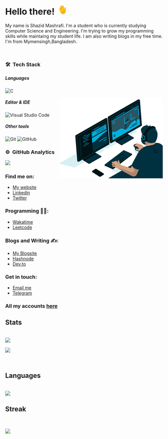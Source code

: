 # Hello there! <img src="https://raw.githubusercontent.com/ShazidMashrafi/ShazidMashrafi/main/waving-hand.gif" width="30px" height="30px" />

My name is Shazid Mashrafi. I'm a student who is currently studying Computer Science and Engineering. I'm trying to grow my programming skills while maintaing my student life. I am also writing blogs in my free time. I'm from Mymensingh,Bangladesh.
<p align="center"> <img src="https://komarev.com/ghpvc/?username=ShazidMashrafi" alt="" /> </p>


###  🛠 &nbsp;Tech Stack

##### Languages
![C](https://img.shields.io/badge/-C-333333?style=flat&logo=C)

<img alt="Coding" src="https://raw.githubusercontent.com/ShazidMashrafi/ShazidMashrafi/main/Assets/coding.gif" align="right"/>

##### Editor & IDE
![Visual Studio Code](https://img.shields.io/badge/-Visual%20Studio%20Code-333333?style=flat&logo=visual-studio-code&logoColor=007ACC)

##### Other tools
![Git](https://img.shields.io/badge/-Git-333333?style=flat&logo=git)
![GitHub](https://img.shields.io/badge/-GitHub-333333?style=flat&logo=github)

### ⚙️ &nbsp;GitHub Analytics

![](https://github-profile-summary-cards.vercel.app/api/cards/profile-details?username=itkhansunny&theme=github_dark)

### Find me on:
- [My website](https://shazidmashrafi.com)
- [Linkedin](https://www.linkedin.com/in/shazidmashrafi)
- [Twitter](https://twitter.com/shazidmashrafi)

### Programming 👨‍💻:
- [Wakatime](https://wakatime.com/@shazidmashrafi)
- [Leetcode](https://leetcode.com/shazidmashrafi)

### Blogs and Writing ✍️:
- [My Blogsite](https://shazidmashrafi.blogspot.com)
- [Hashnode](https://hashnode.com/@shazidmashrafi)
- [Dev.to](https://dev.to/shazidmashrafi)

### Get in touch:
- [Email me](mailto:shazidmashrafi@gmail.com)
- [Telegram](https://t.me/shazidmashrafi)

### All my accounts [here](https://allmylinks.com/shazidmashrafi)

## Stats

<br>
<a href="https://github.com/ShazidMashrafi/ShazidMashrafi">
  <img align = "center" src = "https://github-readme-stats.vercel.app/api?username=ShazidMashrafi&custom_title=Github&show_icons=true&theme=dark&line_height=27&hide_rank=false&border_radius=10&line_height=28&hide_border=true&count_private=true&text_color=a3a3a3">
</a>
<p href="https://wakatime.com/@shazidmashrafi">
<img align="center" src="https://github-readme-stats.vercel.app/api/wakatime?username=ShazidMashrafi&custom_title=Wakatime(Last+7+days)&layout=compact&theme=dark&hide_rank=false&border_radius=10&line_height=28&hide_border=true&text_color=a3a3a3"/>
</p>
</br>

## Languages

<br>
<a href="https://github.com/ShazidMashrafi/ShazidMashrafi">
  <img align="center" src="https://github-readme-stats.vercel.app/api/top-langs/?username=ShazidMashrafi&title_color=ffffff&text_color=c9cacc&icon_color=2bbc8a&bg_color=1d1f21&langs_count=3" />
</a>
</br>

## Streak

<br>
<p href="https://github.com/ShazidMashrafi/ShazidMashrafi">
<img align="center" src="https://github-readme-streak-stats.herokuapp.com/?user=ShazidMashrafi&theme=dark&hide_rank=false&border_radius=10&line_height=28&hide_border=true&text_color=a3a3a3"/>
</p>
</br>

<!-- Resources -->
<!-- GitHub Stats: https://github.com/anuraghazra/github-readme-stats -->